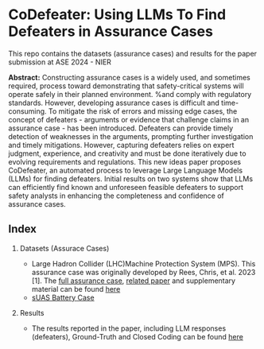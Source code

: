# CoDefeater: Using LLMs To Find Defeaters in Assurance Cases

This repo contains the datasets (assurance cases) and results for the paper submission at ASE 2024 - NIER

**Abstract:** Constructing assurance cases is a widely used, and sometimes required, process toward demonstrating that safety-critical systems will operate safely in their planned environment. %and comply with regulatory standards. However, developing assurance cases is difficult and time-consuming. To mitigate the risk of errors and missing edge cases, the concept of defeaters - arguments or evidence that challenge claims in an assurance case - has been introduced. Defeaters can provide timely detection of weaknesses in the arguments, prompting further investigation and timely mitigations. However, capturing defeaters relies on expert judgment, experience, and creativity and must be done iteratively due to evolving requirements and regulations. This new ideas paper proposes CoDefeater, an automated process to leverage Large Language Models (LLMs) for finding defeaters. Initial results on two systems show that LLMs can efficiently find known and unforeseen feasible defeaters to support safety analysts in enhancing the completeness and confidence of assurance cases.


## Index

1. Datasets (Assurace Cases) <br>
	- Large Hadron Collider (LHC)Machine Protection System (MPS). This assurance case was originally developed by Rees, Chris, et al. 2023 [1]. The [full assurance case](https://cds.cern.ch/record/2854725/files/LHC%20MPS%20-%20Original%20EA_argument%20+%20Preamble.pdf), [related paper](https://cds.cern.ch/record/2854725/files/Manuscript.pdf) and supplementary material can be found [here](https://cds.cern.ch/record/2854725) <br>
	- [sUAS Battery Case](sUASBatterySafetyCase-Drawing.pdf) <br>

2. Results <br>
	- The results reported in the paper, including LLM responses (defeaters), Ground-Truth and Closed Coding can be found [here](Results.xlsx) 
